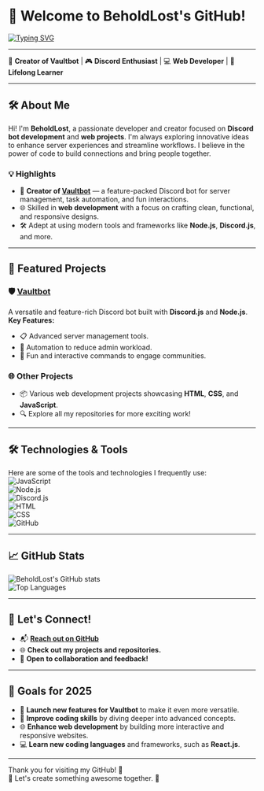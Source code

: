 # 👋 Welcome to BeholdLost's GitHub!

[![Typing SVG](https://readme-typing-svg.demolab.com?font=Fira+Code&pause=1000&center=true&width=435&lines=Hello,+I'm+BeholdLost!;Creator+of+Vaultbot;Passionate+Developer+and+Bot+Maker)](https://git.io/typing-svg)

---

🌟 **Creator of Vaultbot** | 🎮 **Discord Enthusiast** | 💻 **Web Developer** | 🚀 **Lifelong Learner**

---

## 🛠️ About Me
Hi! I'm **BeholdLost**, a passionate developer and creator focused on **Discord bot development** and **web projects**. I'm always exploring innovative ideas to enhance server experiences and streamline workflows. I believe in the power of code to build connections and bring people together.  

### 💡 Highlights
- 🔧 **Creator of [Vaultbot](https://vaultbot.xyz)** — a feature-packed Discord bot for server management, task automation, and fun interactions.
- 🌐 Skilled in **web development** with a focus on crafting clean, functional, and responsive designs.
- 🛠️ Adept at using modern tools and frameworks like **Node.js**, **Discord.js**, and more.

---

## 🚀 Featured Projects
### 🛡️ [Vaultbot](https://vaultbot.xyz)  
A versatile and feature-rich Discord bot built with **Discord.js** and **Node.js**.  
**Key Features:**
- 📋 Advanced server management tools.
- 🤖 Automation to reduce admin workload.
- 🎉 Fun and interactive commands to engage communities.

### 🌐 Other Projects
- 📦 Various web development projects showcasing **HTML**, **CSS**, and **JavaScript**.
- 🔍 Explore all my repositories for more exciting work!

---

## 🛠️ Technologies & Tools
Here are some of the tools and technologies I frequently use:  
![JavaScript](https://img.shields.io/badge/-JavaScript-F7DF1E?logo=javascript&logoColor=black&style=for-the-badge)  
![Node.js](https://img.shields.io/badge/-Node.js-339933?logo=node.js&logoColor=white&style=for-the-badge)  
![Discord.js](https://img.shields.io/badge/-Discord.js-7289DA?logo=discord&logoColor=white&style=for-the-badge)  
![HTML](https://img.shields.io/badge/-HTML-E34F26?logo=html5&logoColor=white&style=for-the-badge)  
![CSS](https://img.shields.io/badge/-CSS-1572B6?logo=css3&logoColor=white&style=for-the-badge)  
![GitHub](https://img.shields.io/badge/-GitHub-181717?logo=github&logoColor=white&style=for-the-badge)  

---

## 📈 GitHub Stats
![BeholdLost's GitHub stats](https://github-readme-stats.vercel.app/api?username=BeholdIsLost&show_icons=true&theme=radical)  
![Top Languages](https://github-readme-stats.vercel.app/api/top-langs/?username=BeholdIsLost&layout=compact&theme=radical)

---

## 🤝 Let's Connect!
- 📬 **[Reach out on GitHub](https://github.com/BeholdIsLost)**
- 🌐 **Check out my projects and repositories.**
- 💬 **Open to collaboration and feedback!**

---

## 🎯 Goals for 2025
- 🚀 **Launch new features for Vaultbot** to make it even more versatile.  
- 🌱 **Improve coding skills** by diving deeper into advanced concepts.  
- 🌐 **Enhance web development** by building more interactive and responsive websites.  
- 💻 **Learn new coding languages** and frameworks, such as **React.js**.  

---

Thank you for visiting my GitHub! 🚀  
🌟 Let's create something awesome together. 🌟  
